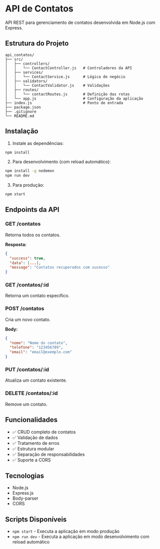 # API de Contatos

API REST para gerenciamento de contatos desenvolvida em Node.js com Express.

## Estrutura do Projeto

```
api_contatos/
├── src/
│   ├── controllers/
│   │   └── ContactController.js   # Controladores da API
│   ├── services/
│   │   └── ContactService.js      # Lógica de negócio
│   ├── validators/
│   │   └── ContactValidator.js    # Validações
│   ├── routes/
│   │   └── contactRoutes.js       # Definição das rotas
│   └── app.js                     # Configuração da aplicação
├── index.js                       # Ponto de entrada
├── package.json
├── .gitignore
└── README.md
```

## Instalação

1. Instale as dependências:
```bash
npm install
```

2. Para desenvolvimento (com reload automático):
```bash
npm install -g nodemon
npm run dev
```

3. Para produção:
```bash
npm start
```

## Endpoints da API

### GET /contatos
Retorna todos os contatos.

**Resposta:**
```json
{
  "success": true,
  "data": [...],
  "message": "Contatos recuperados com sucesso"
}
```

### GET /contatos/:id
Retorna um contato específico.

### POST /contatos
Cria um novo contato.

**Body:**
```json
{
  "nome": "Nome do contato",
  "telefone": "123456789",
  "email": "email@exemplo.com"
}
```

### PUT /contatos/:id
Atualiza um contato existente.

### DELETE /contatos/:id
Remove um contato.

## Funcionalidades

- ✅ CRUD completo de contatos
- ✅ Validação de dados
- ✅ Tratamento de erros
- ✅ Estrutura modular
- ✅ Separação de responsabilidades
- ✅ Suporte a CORS

## Tecnologias

- Node.js
- Express.js
- Body-parser
- CORS

## Scripts Disponíveis

- `npm start` - Executa a aplicação em modo produção
- `npm run dev` - Executa a aplicação em modo desenvolvimento com reload automático